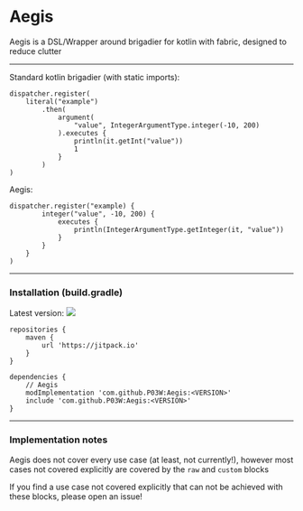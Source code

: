 # Aegis
Aegis is a DSL/Wrapper around brigadier for kotlin with fabric, designed to reduce clutter

---
Standard kotlin brigadier (with static imports):
```
dispatcher.register(
    literal("example")
        .then(
            argument(
                "value", IntegerArgumentType.integer(-10, 200)
            ).executes {
                println(it.getInt("value"))
                1
            }
        )
)
```

Aegis:
```
dispatcher.register("example) {
        integer("value", -10, 200) {
            executes { 
                println(IntegerArgumentType.getInteger(it, "value"))
            }
        }
    }
)
 ```
---
### Installation (build.gradle)

Latest version: [![](https://jitpack.io/v/P03W/Aegis.svg)](https://jitpack.io/#P03W/Aegis)

```
repositories {
    maven {
        url 'https://jitpack.io'
    }
}
```

```
dependencies {
    // Aegis
    modImplementation 'com.github.P03W:Aegis:<VERSION>'
    include 'com.github.P03W:Aegis:<VERSION>'
}
```

---

### Implementation notes
Aegis does not cover every use case (at least, not currently!), however most cases not covered explicitly are covered by the `raw` and `custom` blocks

If you find a use case not covered explicitly that can not be achieved with these blocks, please open an issue!
